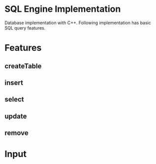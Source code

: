 # SQL Engine Implementation
Database implementation with C++. Following implementation has basic SQL query features.

# Features
## createTable

## insert

## select

## update

## remove

# Input
